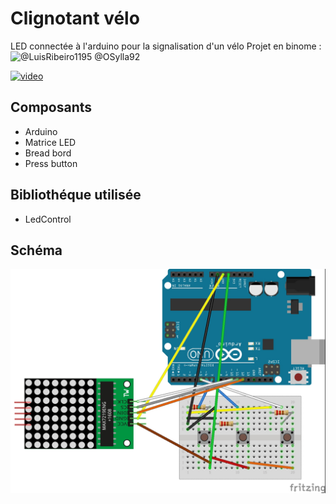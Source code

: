 # __Clignotant vélo__

LED connectée à l'arduino pour la signalisation d'un vélo
Projet en binome :
![@LuisRibeiro1195](https://github.com/LuisRibeiro1995)
@OSylla92

[![video](https://img.youtube.com/vi/A3YGFTn7JCA/0.jpg)](https://youtu.be/I3PM2Pmtjjs)

## __Composants__

+ Arduino
+ Matrice LED
+ Bread bord
+ Press button

## __Bibliothéque utilisée__

+ LedControl

## __Schéma__ 

![Sketch](Sketch_bb.jpg)

